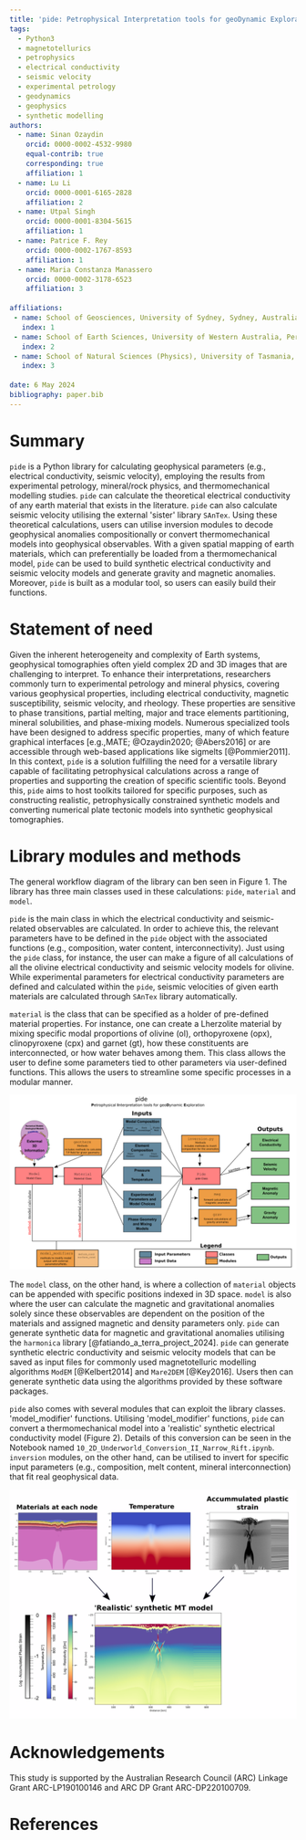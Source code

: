 ```yaml
---
title: 'pide: Petrophysical Interpretation tools for geoDynamic Exploration.'
tags:
  - Python3
  - magnetotellurics
  - petrophysics
  - electrical conductivity
  - seismic velocity
  - experimental petrology
  - geodynamics
  - geophysics
  - synthetic modelling
authors:
  - name: Sinan Ozaydin
    orcid: 0000-0002-4532-9980
    equal-contrib: true
    corresponding: true 
    affiliation: 1 
  - name: Lu Li
    orcid: 0000-0001-6165-2828
    affiliation: 2
  - name: Utpal Singh
    orcid: 0000-0001-8304-5615
    affiliation: 1
  - name: Patrice F. Rey
    orcid: 0000-0002-1767-8593
    affiliation: 1
  - name: Maria Constanza Manassero
    orcid: 0000-0002-3178-6523
    affiliation: 3

affiliations:
 - name: School of Geosciences, University of Sydney, Sydney, Australia.
   index: 1
 - name: School of Earth Sciences, University of Western Australia, Perth, Australia.
   index: 2
 - name: School of Natural Sciences (Physics), University of Tasmania, Hobart, Australia.
   index: 3

date: 6 May 2024
bibliography: paper.bib
---
```


# Summary

`pide` is a Python library for calculating geophysical parameters (e.g., electrical conductivity, seismic velocity), employing the results from experimental petrology, mineral/rock physics, and thermomechanical modelling studies. `pide` can calculate the theoretical electrical conductivity of any earth material that exists in the literature. `pide` can also calculate seismic velocity utilising the external 'sister' library `SAnTex`. Using these theoretical calculations, users can utilise inversion modules to decode geophysical anomalies compositionally or convert thermomechanical models into geophysical observables. With a given spatial mapping of earth materials, which can preferentially be loaded from a thermomechanical model, `pide`  can be used to build synthetic electrical conductivity and seismic velocity models and generate gravity and magnetic anomalies. Moreover, `pide` is built as a modular tool, so users can easily build their functions.

# Statement of need
Given the inherent heterogeneity and complexity of Earth systems, geophysical tomographies often yield complex 2D and 3D images that are challenging to interpret. To enhance their interpretations, researchers commonly turn to experimental petrology and mineral physics, covering various geophysical properties, including electrical conductivity, magnetic susceptibility, seismic velocity, and rheology. These properties are sensitive to phase transitions, partial melting, major and trace elements partitioning, mineral solubilities, and phase-mixing models. Numerous specialized tools have been designed to address specific properties, many of which feature graphical interfaces [e.g.,MATE; @Ozaydin2020; @Abers2016] or are accessible through web-based applications like sigmelts [@Pommier2011].  In this context, `pide` is a solution fulfilling the need for a versatile library capable of facilitating petrophysical calculations across a range of properties and supporting the creation of specific scientific tools. Beyond this, `pide` aims to host toolkits tailored for specific purposes, such as constructing realistic, petrophysically constrained synthetic models and converting numerical plate tectonic models into synthetic geophysical tomographies.

# Library modules and methods

The general workflow diagram of the library can ben seen in Figure 1. The library has three main classes used in these calculations: `pide`, `material` and `model`. 

`pide` is the main class in which the electrical conductivity and seismic-related observables are calculated. In order to achieve this, the relevant parameters have to be defined in the `pide` object with the associated functions (e.g., composition, water content, interconnectivity). Just using the `pide` class, for instance, the user can make a figure of all calculations of all the olivine electrical conductivity and seismic velocity models for olivine. While experimental parameters for electrical conductivity parameters are defined and calculated within the `pide`, seismic velocities of given earth materials are calculated through `SAnTex` library automatically.

`material` is the class that can be specified as a holder of pre-defined material properties. For instance, one can create a Lherzolite material by mixing specific modal proportions of olivine (ol), orthopyroxene (opx), clinopyroxene (cpx) and garnet (gt), how these constituents are interconnected, or how water behaves among them. This class allows the user to define some parameters tied to other parameters via user-defined functions. This allows the users to streamline some specific processes in a modular manner.

![Workflow Chart for pide \label{fig:pide_wflow}](figures/pide_workflow.png)

The `model` class, on the other hand, is where a collection of `material` objects can be appended with specific positions indexed in 3D space.
`model` is also where the user can calculate the magnetic and gravitational anomalies solely since these observables are dependent on the position of the materials and assigned magnetic and density parameters only. `pide` can generate synthetic data for magnetic and gravitational anomalies utilising the `harmonica` library [@fatiando_a_terra_project_2024]. `pide` can generate synthetic electric conductivity and seismic velocity models that can be saved as input files for commonly used magnetotelluric modelling algorithms `ModEM` [@Kelbert2014] and `Mare2DEM` [@Key2016]. Users then can generate synthetic data using the algorithms provided by these software packages.

`pide` also comes with several modules that can exploit the library classes. 'model_modifier' functions. Utilising 'model_modifier' functions, `pide` can convert a thermomechanical model into a 'realistic' synthetic electrical conductivity model (Figure 2). Details of this conversion can be seen in the Notebook named `10_2D_Underworld_Conversion_II_Narrow_Rift.ipynb`. `inversion` modules, on the other hand, can be utilised to invert for specific input parameters (e.g., composition, melt content, mineral interconnection) that fit real geophysical data. 

![Example of pide is being used for conversion of a thermoemchanical model into a synthetic MT model. \label{fig:example_figure}](figures/example_figure.png)

# Acknowledgements
This study is supported by the Australian Research Council (ARC) Linkage Grant ARC-LP190100146 and ARC DP Grant ARC-DP220100709. 

# References
